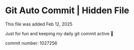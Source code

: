 # Git Auto Commit | Hidden File

This file was added Feb 12, 2025

Just for fun and keeping my daily git commit active 🤪

commit number: 1027256
